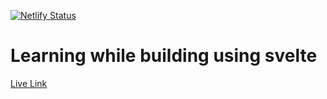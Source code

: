 [![Netlify Status](https://api.netlify.com/api/v1/badges/e43fa7dd-6cc2-4fc7-824a-6d075bccd7e1/deploy-status)](https://app.netlify.com/sites/resonant-douhua-93b78b/deploys)
# Learning while building using svelte
[Live Link](https://resonant-douhua-93b78b.netlify.app/)  
